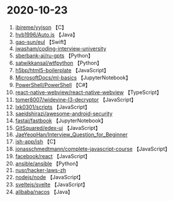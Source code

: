 # 2020-10-23

1. [ibireme/yyjson](https://github.com/ibireme/yyjson) 【C】
2. [hyb1996/Auto.js](https://github.com/hyb1996/Auto.js) 【Java】
3. [gao-sun/eul](https://github.com/gao-sun/eul) 【Swift】
4. [jwasham/coding-interview-university](https://github.com/jwasham/coding-interview-university) 
5. [sberbank-ai/ru-gpts](https://github.com/sberbank-ai/ru-gpts) 【Python】
6. [satwikkansal/wtfpython](https://github.com/satwikkansal/wtfpython) 【Python】
7. [h5bp/html5-boilerplate](https://github.com/h5bp/html5-boilerplate) 【JavaScript】
8. [MicrosoftDocs/ml-basics](https://github.com/MicrosoftDocs/ml-basics) 【JupyterNotebook】
9. [PowerShell/PowerShell](https://github.com/PowerShell/PowerShell) 【C#】
10. [react-native-webview/react-native-webview](https://github.com/react-native-webview/react-native-webview) 【TypeScript】
11. [tomer8007/widevine-l3-decryptor](https://github.com/tomer8007/widevine-l3-decryptor) 【JavaScript】
12. [lxk0301/scripts](https://github.com/lxk0301/scripts) 【JavaScript】
13. [saeidshirazi/awesome-android-security](https://github.com/saeidshirazi/awesome-android-security) 
14. [fastai/fastbook](https://github.com/fastai/fastbook) 【JupyterNotebook】
15. [GitSquared/edex-ui](https://github.com/GitSquared/edex-ui) 【JavaScript】
16. [JaeYeopHan/Interview_Question_for_Beginner](https://github.com/JaeYeopHan/Interview_Question_for_Beginner) 
17. [ish-app/ish](https://github.com/ish-app/ish) 【C】
18. [jonasschmedtmann/complete-javascript-course](https://github.com/jonasschmedtmann/complete-javascript-course) 【JavaScript】
19. [facebook/react](https://github.com/facebook/react) 【JavaScript】
20. [ansible/ansible](https://github.com/ansible/ansible) 【Python】
21. [nusr/hacker-laws-zh](https://github.com/nusr/hacker-laws-zh) 
22. [nodejs/node](https://github.com/nodejs/node) 【JavaScript】
23. [sveltejs/svelte](https://github.com/sveltejs/svelte) 【JavaScript】
24. [alibaba/nacos](https://github.com/alibaba/nacos) 【Java】
